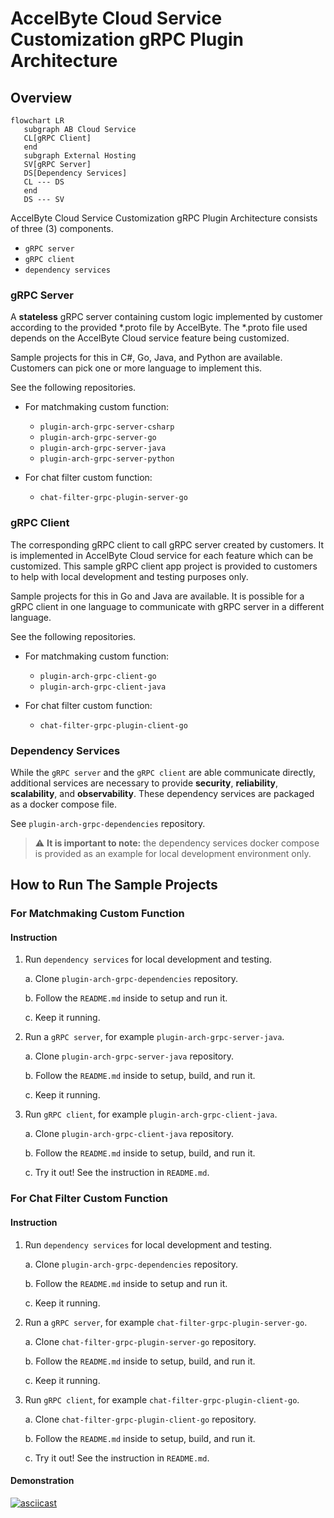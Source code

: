 # AccelByte Cloud Service Customization gRPC Plugin Architecture

## Overview

```mermaid\
flowchart LR
   subgraph AB Cloud Service
   CL[gRPC Client]
   end
   subgraph External Hosting
   SV[gRPC Server]
   DS[Dependency Services]
   CL --- DS
   end
   DS --- SV
```

AccelByte Cloud Service Customization gRPC Plugin Architecture consists of three (3) components.

- `gRPC server`
- `gRPC client`
- `dependency services`

### gRPC Server

A **stateless** gRPC server containing custom logic implemented by customer according to the provided *.proto file by AccelByte. The *.proto file used depends on the AccelByte Cloud service feature being customized. 

Sample projects for this in C#, Go, Java, and Python are available. Customers can pick one or more language to implement this.

See the following repositories.

- For matchmaking custom function:

   - `plugin-arch-grpc-server-csharp`
   - `plugin-arch-grpc-server-go`
   - `plugin-arch-grpc-server-java`
   - `plugin-arch-grpc-server-python`

- For chat filter custom function:

   - `chat-filter-grpc-plugin-server-go`

### gRPC Client

The corresponding gRPC client to call gRPC server created by customers. It is implemented in AccelByte Cloud service for each feature which can be customized. This sample gRPC client app project is provided to customers to help with local development and testing purposes only. 

Sample projects for this in Go and Java are available. It is possible for a gRPC client in one language to communicate with gRPC server in a different language.

See the following repositories.

- For matchmaking custom function:

   - `plugin-arch-grpc-client-go`
   - `plugin-arch-grpc-client-java`

- For chat filter custom function:

   - `chat-filter-grpc-plugin-client-go`

### Dependency Services

While the `gRPC server` and the `gRPC client` are able communicate directly, additional services are necessary to provide **security**, **reliability**, **scalability**, and **observability**. These dependency services are packaged as a docker compose file.

See `plugin-arch-grpc-dependencies` repository.

> :warning: **It is important to note:** the dependency services docker compose is provided as an example for local development environment only.

## How to Run The Sample Projects

### For Matchmaking Custom Function

#### Instruction

1. Run `dependency services` for local development and testing.

   a. Clone `plugin-arch-grpc-dependencies` repository. 

   b. Follow the `README.md` inside to setup and run it. 

   c. Keep it running.

2. Run a `gRPC server`, for example `plugin-arch-grpc-server-java`.

   a. Clone `plugin-arch-grpc-server-java` repository. 

   b. Follow the `README.md` inside to setup, build, and run it. 
   
   c. Keep it running.

3. Run `gRPC client`, for example `plugin-arch-grpc-client-java`.

   a. Clone `plugin-arch-grpc-client-java` repository. 

   b. Follow the `README.md` inside to setup, build, and run it.

   c. Try it out! See the instruction in `README.md`.

### For Chat Filter Custom Function

#### Instruction

1. Run `dependency services` for local development and testing.

   a. Clone `plugin-arch-grpc-dependencies` repository. 

   b. Follow the `README.md` inside to setup and run it. 

   c. Keep it running.

2. Run a `gRPC server`, for example `chat-filter-grpc-plugin-server-go`.

   a. Clone `chat-filter-grpc-plugin-server-go` repository. 

   b. Follow the `README.md` inside to setup, build, and run it. 
   
   c. Keep it running.

3. Run `gRPC client`, for example `chat-filter-grpc-plugin-client-go`.

   a. Clone `chat-filter-grpc-plugin-client-go` repository. 

   b. Follow the `README.md` inside to setup, build, and run it.

   c. Try it out! See the instruction in `README.md`.

#### Demonstration

[![asciicast](https://asciinema.org/a/546010.svg)](https://asciinema.org/a/546010)
